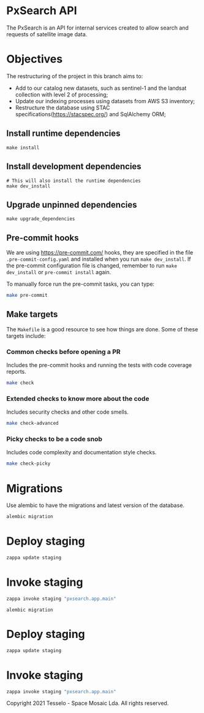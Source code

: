 # PxSearch API
The PxSearch is an API for internal services created to allow search and requests of satellite image data. 

# Objectives
The restructuring of the project in this branch aims to:
- Add to our catalog new datasets, such as sentinel-1 and the landsat collection with level 2 of processing;
- Update our indexing processes using datasets from AWS S3 inventory;
- Restructure the database using STAC specifications(https://stacspec.org/) and SqlAlchemy ORM;

## Install runtime dependencies

```
make install
```


## Install development dependencies

```
# This will also install the runtime dependencies
make dev_install
```

## Upgrade unpinned dependencies

```
make upgrade_dependencies
```

## Pre-commit hooks

We are using <https://pre-commit.com/> hooks, they are specified in the file `.pre-commit-config.yaml` and installed when you run `make dev_install`.
If the pre-commit configuration file is changed, remember to run `make dev_install` or `pre-commit install` again.

To manually force run the pre-commit tasks, you can type:

```bash
make pre-commit
```

## Make targets

The `Makefile` is a good resource to see how things are done.
Some of these targets include:

### Common checks before opening a PR

Includes the pre-commit hooks and running the tests with 
code coverage reports.

```bash
make check
```


### Extended checks to know more about the code

Includes security checks and other code smells.

```bash
make check-advanced
```

### Picky checks to be a code snob

Includes code complexity and documentation style checks.
```bash
make check-picky
```

# Migrations
Use alembic to have the migrations and latest version of the database.

```bash
alembic migration
```

# Deploy staging

```bash
zappa update staging
```

# Invoke staging

```bash
zappa invoke staging "pxsearch.app.main"
```

```
alembic migration
```

# Deploy staging

```bash
zappa update staging
```

# Invoke staging

```bash
zappa invoke staging "pxsearch.app.main"
```


Copyright 2021 Tesselo - Space Mosaic Lda. All rights reserved.
